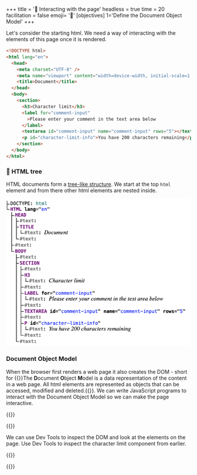 +++
title = '🌲 Interacting with the page'
headless = true
time = 20
facilitation = false
emoji= '🧩'
[objectives]
    1='Define the Document Object Model'
+++

Let's consider the starting html. We need a way of interacting with the elements of this page once it is rendered.

```html
<!DOCTYPE html>
<html lang="en">
  <head>
    <meta charset="UTF-8" />
    <meta name="viewport" content="width=device-width, initial-scale=1.0" />
    <title>Document</title>
  </head>
  <body>
    <section>
      <h3>Character limit</h3>
      <label for="comment-input"
        >Please enter your comment in the text area below
      </label>
      <textarea id="comment-input" name="comment-input" rows="5"></textarea>
      <p id="character-limit-info">You have 200 characters remaining</p>
    </section>
  </body>
</html>
```

### 🌳 HTML tree

HTML documents form a [tree-like structure](https://en.wikipedia.org/wiki/Tree_structure). We start at the top `html` element and from there other html elements are nested inside.

![html tree](html-tree.png)

### Document Object Model

When the browser first renders a web page it also creates the DOM - short for {{<tooltip title="Document Object Model">}}The **D**ocument **O**bject **M**odel is a data representation of the content in a web page. All html elements are represented as objects that can be accessed, modified and deleted.{{</tooltip>}}. We can write JavaScript programs to interact with the Document Object Model so we can make the page interactive.

{{<tabs name="activity">}}

{{<tab name="🔎 inspect with dev tools">}}

We can use Dev Tools to inspect the DOM and look at the elements on the page.
Use Dev Tools to inspect the character limit component from earlier.

{{</tab>}}

{{</tabs>}}
